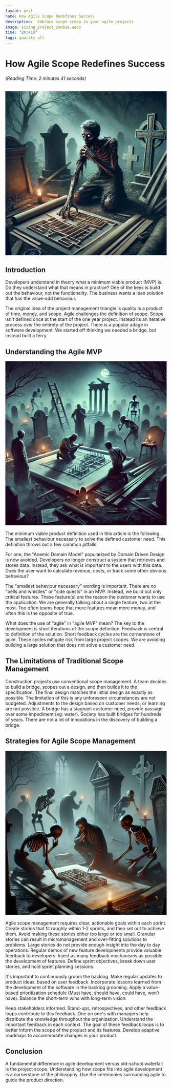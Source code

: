 ```yaml
---
layout: post
name: How Agile Scope Redefines Success
description:  Embrace scope creep in your agile projects
image: sizing_project_zombie.webp
time: "2m:41s"
tags: quality all
---
```


<div class="w-full text-center">
    <h1>How Agile Scope Redefines Success</h1>
    <h6>(Reading Time: 2 minutes 41 seconds)</h6>
</div>

<p align="center" width="100%">
    <img src="/assets/images/designer_zombie_2.webp"  alt="Designer Zombie 2" height="512" width="512" />
</p>  

## Introduction

Developers understand in theory what a minimum viable product (MVP) is. Do they understand what that means in practice? 
One of the keys is build out the behaviour, not the functionality. The business wants a lean solution that has the value-add 
behaviour.

The original idea of the project management triangle is quality is a product of time, money, and scope. Agile challenges 
the definition of scope. Scope isn't defined once at the start of the one year project. Instead its an iterative process 
over the entirety of the project. There is a popular adage in software development. We started off thinking we needed a 
bridge, but instead built a ferry.

## Understanding the Agile MVP

<p align="center" width="100%">
    <img src="/assets/images/designer_zombies_many.webp"  alt="Many Designer Zombie" height="512" width="512" />
</p>  

The minimum viable product definition used in this article is the following.  The smallest behaviour necessary to solve 
the defined customer need. This definition throws out a few common pitfalls.

For one, the "Anemic Domain Model" popularized by Domain Driven Design is now avoided. Developers no longer construct a 
system that retrieves and stores data. Instead, they ask what is important to the users with this data. Does the user 
want to calculate revenue, costs, or track some other obvious behaviour?

The "smallest behaviour necessary" wording is important. There are no "bells and whistles" or "side quests" in an MVP. 
Instead, we build out only critical features. These feature(s) are the  reason the customer wants to use the application. 
We are generally talking about a single feature, two at the most. Too often teams hope that more features mean more money, 
and often this is the opposite of true.

What does the use of "agile" in "agile MVP" mean? The key to the development is short iterations of the scope definition. 
Feedback is central to definition of the solution. Short feedback cycles are the cornerstone of agile. These cycles mitigate 
risk from large project scopes. We are avoiding building a large solution that does not solve a customer need.

## The Limitations of Traditional Scope Management

Construction projects use conventional scope management. A team decides to build a bridge, scopes out a design, and then 
builds it to the specification. The final design matches the initial design as exactly as possible. The limitation of this 
is any unforeseen circumstances are not  budgeted. Adjustments to the design based on customer needs, or learning are 
not possible. A bridge has a stagnant customer need, provide passage over some impediment (eg: water). Society has built 
bridges for hundreds of years. There are not a lot of innovations in the discovery of building a bridge.

## Strategies for Agile Scope Management

<p align="center" width="100%">
    <img src="/assets/images/designer_zombies_many_2.webp"  alt="Many Designer Zombie 2" height="512" width="512" />
</p>  

Agile scope management requires clear, actionable goals within each sprint. Create stories that fit roughly within 1-2 
sprints, and then set out to achieve them. Avoid making these stories either too large or too small. Granular stories 
can result in micromanagement and over-fitting solutions to problems. Large stories do not provide enough insight into 
the day to day operations. Regular demos of new feature developments provide valuable feedback to developers. Inject as 
many feedback mechanisms as possible the development of features. Define sprint objectives, break down user stories, and 
hold sprint planning sessions.

It's important to continuously groom the backlog. Make regular updates to product ideas, based on user feedback. Incorporate 
lessons learned from the development of the software in the backlog grooming. Apply a value-based prioritization schedule 
(Must have, should have, could have, won't have). Balance the short-term wins with long-term vision.

Keep stakeholders informed. Stand-ups, retrospectives, and other feedback loops contribute to this feedback. One on one's 
with managers help distribute the knowledge throughout the organization. Understand the important feedback in each context. 
The goal of these feedback loops is to better inform the scope of the product and its features. Develop adaptive roadmaps 
to accommodate changes in your product.

## Conclusion

A fundamental difference in agile development versus old-school waterfall is the project scope. Understanding how scope 
fits into agile development is a cornerstone of the philosophy. Use the ceremonies surrounding agile to guide the product 
direction.